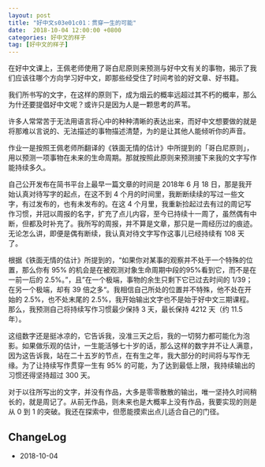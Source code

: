 ```yaml
---
layout: post
title: "好中文s03e01c01：贯穿一生的可能"
date:  2018-10-04 12:00:00 +0800
categories: 好中文的样子
tag: [好中文的样子]
---   
```


在好中文课上，王佩老师使用了哥白尼原则来预测与好中文有关的事物，揭示了我们应该往哪个方向学习好中文，即那些经受住了时间考验的好文章、好书籍。

我们所书写的文字，在这样的原则下，成为烟云的概率远超过其不朽的概率，那么为什还要提倡好中文呢？或许只是因为人是一颗思考的芦苇。

许多人常常苦于无法用语言将心中的种种清晰的表达出来，而好中文想要做的就是将那难以言说的、无法描述的事物描述清楚，为的是让其他人能倾听你的声音。

作业一是按照王佩老师所翻译的《铁⾯⽆情的估计》中所提到的「哥⽩尼原则」，用以预测一项事物在未来的生命周期。那就按照此原则来预测接下来我的文字写作能持续多久。

自己公开发布在简书平台上最早一篇文章的时间是 2018年 6 月 18 日，那是我开始认真对待写字的起点，在这不到 4 个月的时间里，我断断续续的写过一些文字，有过发布的，也有未发布的。在这 4 个月里，我重新捡起过去有过的周记写作习惯，并冠以周报的名字，扩充了点儿内容，至今已持续十一周了，虽然偶有中断，但都及时补充了。我所写的周报，并不算是文章，那只是一周经历过的痕迹。无论怎么讲，即便是偶有断续，我认真对待文字写作这事儿已经持续有 108 天了。

根据《铁⾯⽆情的估计》所提到的，“如果你对某事的观察并不处于⼀个特殊的位置，那么你有 95% 的机会是在被观测对象⽣命周期中段的95%看到它，⽽不是在⼀前⼀后的 2.5%。”，且”在⼀个极端，事物的余⽣只剩下它已过去时间的 1/39；在另⼀个极端，却有 39 倍之多“。我相信自己所处的位置并不特殊，他不处在开始的 2.5%，也不处末尾的 2.5%，我开始输出文字也不是始于好中文三期课程。那么，我预测自己将持续写作习惯最少保持 3 天，最长保持 4212 天（约 11.5 年）。

这组数字还是挺冰凉的，它告诉我，没准三天之后，我的一切努力都可能化为泡影。如果做乐观的估计，一生能活够七十岁的话，那么这样的数字并不让人满意，因为这告诉我，站在二十五岁的节点，在有生之年，我大部分的时间将与写作无缘。为了让持续写作贯穿一生有 95% 的可能，为了达到最低上限，我持续输出的习惯还得坚持超过 300 天。

对于以往所写出的文字，并没有作品，大多是零零散散的输出，唯一坚持久时间稍长的，就是周记了。从前无作品，则未来也是大概率上没有作品，我要实现的则是从 0 到 1 的突破。我还在探索中，但愿能摸索出点儿适合自己的门径。

## ChangeLog
- 2018-10-04